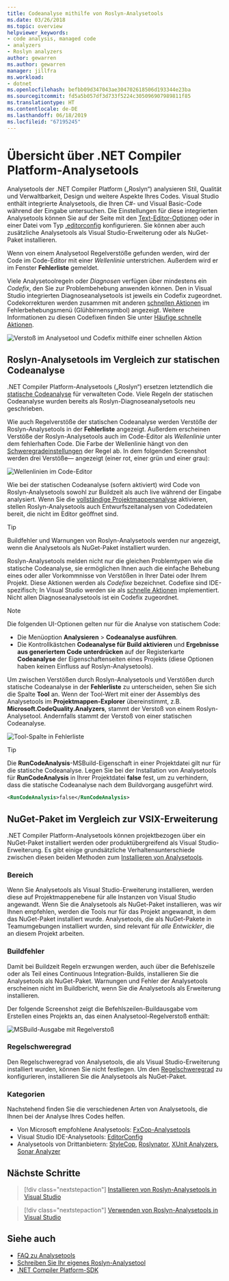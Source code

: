 ```yaml
---
title: Codeanalyse mithilfe von Roslyn-Analysetools
ms.date: 03/26/2018
ms.topic: overview
helpviewer_keywords:
- code analysis, managed code
- analyzers
- Roslyn analyzers
author: gewarren
ms.author: gewarren
manager: jillfra
ms.workload:
- dotnet
ms.openlocfilehash: befbb09d347043ae304702618506d193344e23ba
ms.sourcegitcommit: fd5a5b057df3d733f5224c305096907989811f85
ms.translationtype: HT
ms.contentlocale: de-DE
ms.lasthandoff: 06/18/2019
ms.locfileid: "67195245"
---
```

# <a name="overview-of-net-compiler-platform-analyzers"></a>Übersicht über .NET Compiler Platform-Analysetools

Analysetools der .NET Compiler Platform („Roslyn“) analysieren Stil, Qualität und Verwaltbarkeit, Design und weitere Aspekte Ihres Codes. Visual Studio enthält integrierte Analysetools, die Ihren C#- und Visual Basic-Code während der Eingabe untersuchen. Die Einstellungen für diese integrierten Analysetools können Sie auf der Seite mit den [Text-Editor-Optionen](../ide/code-styles-and-code-cleanup.md) oder in einer Datei vom Typ [.editorconfig](../ide/editorconfig-code-style-settings-reference.md) konfigurieren. Sie können aber auch zusätzliche Analysetools als Visual Studio-Erweiterung oder als NuGet-Paket installieren.

Wenn von einem Analysetool Regelverstöße gefunden werden, wird der Code im Code-Editor mit einer *Wellenlinie* unterstrichen. Außerdem wird er im Fenster **Fehlerliste** gemeldet.

Viele Analysetoolregeln oder *Diagnosen* verfügen über mindestens ein *Codefix*, den Sie zur Problembehebung anwenden können. Den in Visual Studio integrierten Diagnoseanalysetools ist jeweils ein Codefix zugeordnet. Codekorrekturen werden zusammen mit anderen [schnellen Aktionen](../ide/quick-actions.md) im Fehlerbehebungsmenü (Glühbirnensymbol) angezeigt. Weitere Informationen zu diesen Codefixen finden Sie unter [Häufige schnelle Aktionen](../ide/common-quick-actions.md).

![Verstoß im Analysetool und Codefix mithilfe einer schnellen Aktion](../code-quality/media/built-in-analyzer-code-fix.png)

## <a name="roslyn-analyzers-vs-static-code-analysis"></a>Roslyn-Analysetools im Vergleich zur statischen Codeanalyse

.NET Compiler Platform-Analysetools („Roslyn“) ersetzen letztendlich die [statische Codeanalyse](../code-quality/code-analysis-for-managed-code-overview.md) für verwalteten Code. Viele Regeln der statischen Codeanalyse wurden bereits als Roslyn-Diagnoseanalysetools neu geschrieben.

Wie auch Regelverstöße der statischen Codeanalyse werden Verstöße der Roslyn-Analysetools in der **Fehlerliste** angezeigt. Außerdem erscheinen Verstöße der Roslyn-Analysetools auch im Code-Editor als *Wellenlinie* unter dem fehlerhaften Code. Die Farbe der Wellenlinie hängt von den [Schweregradeinstellungen](../code-quality/use-roslyn-analyzers.md#rule-severity) der Regel ab. In dem folgenden Screenshot werden drei Verstöße&mdash; angezeigt (einer rot, einer grün und einer grau):

![Wellenlinien im Code-Editor](media/diagnostics-severity-colors.png)

Wie bei der statischen Codeanalyse (sofern aktiviert) wird Code von Roslyn-Analysetools sowohl zur Buildzeit als auch live während der Eingabe analysiert. Wenn Sie die [vollständige Projektmappenanalyse](../code-quality/how-to-enable-and-disable-full-solution-analysis-for-managed-code.md#to-toggle-full-solution-analysis) aktivieren, stellen Roslyn-Analysetools auch Entwurfszeitanalysen von Codedateien bereit, die nicht im Editor geöffnet sind.

> [!TIP]
> Buildfehler und Warnungen von Roslyn-Analysetools werden nur angezeigt, wenn die Analysetools als NuGet-Paket installiert wurden.

Roslyn-Analysetools melden nicht nur die gleichen Problemtypen wie die statische Codeanalyse, sie ermöglichen Ihnen auch die einfache Behebung eines oder aller Vorkommnisse von Verstößen in Ihrer Datei oder Ihrem Projekt. Diese Aktionen werden als *Codefixe* bezeichnet. Codefixe sind IDE-spezifisch; In Visual Studio werden sie als [schnelle Aktionen](../ide/quick-actions.md) implementiert. Nicht allen Diagnoseanalysetools ist ein Codefix zugeordnet.

> [!NOTE]
> Die folgenden UI-Optionen gelten nur für die Analyse von statischem Code:
>
> - Die Menüoption **Analysieren** > **Codeanalyse ausführen**.
> - Die Kontrollkästchen **Codeanalyse für Build aktivieren** und **Ergebnisse aus generiertem Code unterdrücken** auf der Registerkarte **Codeanalyse** der Eigenschaftenseiten eines Projekts (diese Optionen haben keinen Einfluss auf Roslyn-Analysetools).

Um zwischen Verstößen durch Roslyn-Analysetools und Verstößen durch statische Codeanalyse in der **Fehlerliste** zu unterscheiden, sehen Sie sich die Spalte **Tool** an. Wenn der Tool-Wert mit einer der Assemblys des Analysetools im **Projektmappen-Explorer** übereinstimmt, z.B. **Microsoft.CodeQuality.Analyzers**, stammt der Verstoß von einem Roslyn-Analysetool. Andernfalls stammt der Verstoß von einer statischen Codeanalyse.

![Tool-Spalte in Fehlerliste](media/code-analysis-tool-in-error-list.png)

> [!TIP]
> Die **RunCodeAnalysis**-MSBuild-Eigenschaft in einer Projektdatei gilt nur für die statische Codeanalyse. Legen Sie bei der Installation von Analysetools für **RunCodeAnalysis** in Ihrer Projektdatei **false** fest, um zu verhindern, dass die statische Codeanalyse nach dem Buildvorgang ausgeführt wird.
>
> ```xml
> <RunCodeAnalysis>false</RunCodeAnalysis>
> ```

## <a name="nuget-package-versus-vsix-extension"></a>NuGet-Paket im Vergleich zur VSIX-Erweiterung

.NET Compiler Platform-Analysetools können projektbezogen über ein NuGet-Paket installiert werden oder produktübergreifend als Visual Studio-Erweiterung. Es gibt einige grundsätzliche Verhaltensunterschiede zwischen diesen beiden Methoden zum [Installieren von Analysetools](../code-quality/install-roslyn-analyzers.md).

### <a name="scope"></a>Bereich

Wenn Sie Analysetools als Visual Studio-Erweiterung installieren, werden diese auf Projektmappenebene für alle Instanzen von Visual Studio angewandt. Wenn Sie die Analysetools als NuGet-Paket installieren, was wir Ihnen empfehlen, werden die Tools nur für das Projekt angewandt, in dem das NuGet-Paket installiert wurde. Analysetools, die als NuGet-Pakete in Teamumgebungen installiert wurden, sind relevant für *alle Entwickler*, die an diesem Projekt arbeiten.

### <a name="build-errors"></a>Buildfehler

Damit bei Buildzeit Regeln erzwungen werden, auch über die Befehlszeile oder als Teil eines Continuous Integration-Builds, installieren Sie die Analysetools als NuGet-Paket. Warnungen und Fehler der Analysetools erscheinen nicht im Buildbericht, wenn Sie die Analysetools als Erweiterung installieren.

Der folgende Screenshot zeigt die Befehlszeilen-Buildausgabe vom Erstellen eines Projekts an, das einen Analysetool-Regelverstoß enthält:

![MSBuild-Ausgabe mit Regelverstoß](media/command-line-build-analyzers.png)

### <a name="rule-severity"></a>Regelschweregrad

Den Regelschweregrad von Analysetools, die als Visual Studio-Erweiterung installiert wurden, können Sie nicht festlegen. Um den [Regelschweregrad](../code-quality/use-roslyn-analyzers.md#rule-severity) zu konfigurieren, installieren Sie die Analysetools als NuGet-Paket.

### <a name="categories"></a>Kategorien

Nachstehend finden Sie die verschiedenen Arten von Analysetools, die Ihnen bei der Analyse Ihres Codes helfen. 

- Von Microsoft empfohlene Analysetools: [FxCop-Analysetools](../code-quality/fxcop-analyzers.yml)
- Visual Studio IDE-Analysetools: [EditorConfig](../ide/code-styles-and-code-cleanup.md)
- Analysetools von Drittanbietern: [StyleCop](https://www.nuget.org/packages/StyleCop.Analyzers/), [Roslynator](https://www.nuget.org/packages/Roslynator/), [XUnit Analyzers](https://www.nuget.org/packages/xunit.analyzers/), [Sonar Analyzer](https://www.nuget.org/packages/SonarAnalyzer.CSharp/)

## <a name="next-steps"></a>Nächste Schritte

> [!div class="nextstepaction"]
> [Installieren von Roslyn-Analysetools in Visual Studio](../code-quality/install-roslyn-analyzers.md)

> [!div class="nextstepaction"]
> [Verwenden von Roslyn-Analysetools in Visual Studio](../code-quality/use-roslyn-analyzers.md)

## <a name="see-also"></a>Siehe auch

- [FAQ zu Analysetools](analyzers-faq.md)
- [Schreiben Sie Ihr eigenes Roslyn-Analysetool](../extensibility/getting-started-with-roslyn-analyzers.md)
- [.NET Compiler Platform-SDK](/dotnet/csharp/roslyn-sdk/)
